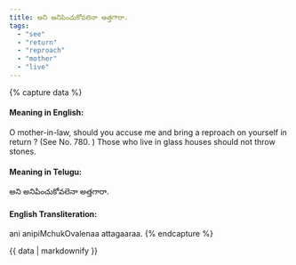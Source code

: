 ```yaml
---
title: అని అనిపించుకోవలెనా అత్తగారా.
tags:
  - "see"
  - "return"
  - "reproach"
  - "mother"
  - "live"
---
```


{% capture data %}
#### Meaning in English:
O mother-in-law, should you accuse me and bring a reproach on yourself in return ?
(See No. 780. )
Those who live in glass houses should not throw stones.

#### Meaning in Telugu:
అని అనిపించుకోవలెనా అత్తగారా.

#### English Transliteration:
ani anipiMchukOvalenaa attagaaraa.
{% endcapture %}

{{ data | markdownify }}

